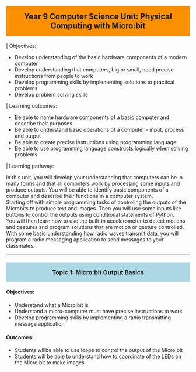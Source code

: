 <title>Year 9 CS</title>
<style type='text/css'>
body {width: 80%; margin:auto;}
a { text-decoration: none; }
a:hover { text-decoration: underline; }
h1 {display: none; }
h2 { background-color:#fc9003; padding:16px;text-align:center;}
h3 {background-color:lightblue; padding:16px; text-align:center;}
video {width:30%; float:left;}
button {float: right;margin-bottom: 20px; background-color: lightblue; border-radius:3px; }
video {margin-bottom:20px; width: 40%;text-align:center;}
</style>

## Year 9 Computer Science Unit: Physical Computing with Micro:bit 

| Objectives:

+ Develop understanding of the basic hardware components of a modern computer
+ Develop understanding that computers, big or small, need precise instructions from people to work
+ Develop programming skills by implementing solutions to practical problems
+ Develop problem solving skills 

| Learning outcomes:

+ Be able to name hardware components of a basic computer and describe their purposes
+ Be able to understand basic operations of a computer - input, process and output
+ Be able to create precise instructions using programming language 
+ Be able to use programming language constructs logically when solving problems 


| Learning pathway:

In this unit, you will develop your understanding that computers can be in many forms and that all computers work by processing some inputs and produce outputs. You will be able to identify basic components of a computer and describe their functions in a computer system.  
Starting off with simple programming tasks of controling the outputs of the Microbits to produce text and images.  Then you will use some inputs like buttons to control the outputs using conditional statements of Python.  
You will then learn how to use the built-in accelerometer to detect motions and gestures and program solutions that are motion or gesture controlled.  With some basic understanding how radio waves transmit data, you will program a radio messaging application to send messages to your classmates.  

---
### Topic 1: Micro:bit Output Basics
#### Objectives: 
+ Understand what a Micro:bit is  
+ Understand a micro-computer must have precise instructions to work 
+ Develop programming skills by implementing a radio transmitting message application 

#### Outcomes: 
+ Students willbe able to use loops to control the output of the Micro:bit
+ Students will be able to understand how to coordinate of the LEDs on the Micro:bit to make images





